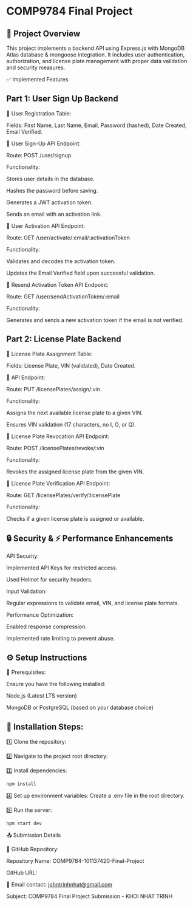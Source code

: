 # COMP9784 Final Project

## 📌 Project Overview

This project implements a backend API using Express.js with MongoDB Atlas database & mongoose integration. It includes user authentication, authorization, and license plate management with proper data validation and security measures.

✅ Implemented Features

## Part 1: User Sign Up Backend

📝 User Registration Table:

Fields: First Name, Last Name, Email, Password (hashed), Date Created, Email Verified.

🔹 User Sign-Up API Endpoint:

Route: POST /user/signup

Functionality:

Stores user details in the database.

Hashes the password before saving.

Generates a JWT activation token.

Sends an email with an activation link.

🔹 User Activation API Endpoint:

Route: GET /user/activate/:email/:activationToken

Functionality:

Validates and decodes the activation token.

Updates the Email Verified field upon successful validation.

🔹 Resend Activation Token API Endpoint:

Route: GET /user/sendActivationToken/:email

Functionality:

Generates and sends a new activation token if the email is not verified.

## Part 2: License Plate Backend

📝 License Plate Assignment Table:

Fields: License Plate, VIN (validated), Date Created.

🔹 API Endpoint:

Route: PUT /licensePlates/assign/:vin

Functionality:

Assigns the next available license plate to a given VIN.

Ensures VIN validation (17 characters, no I, O, or Q).

🔹 License Plate Revocation API Endpoint:

Route: POST /licensePlates/revoke/:vin

Functionality:

Revokes the assigned license plate from the given VIN.

🔹 License Plate Verification API Endpoint:

Route: GET /licensePlates/verify/:licensePlate

Functionality:

Checks if a given license plate is assigned or available.

## 🔒 Security & ⚡ Performance Enhancements

API Security:

Implemented API Keys for restricted access.

Used Helmet for security headers.

Input Validation:

Regular expressions to validate email, VIN, and license plate formats.

Performance Optimization:

Enabled response compression.

Implemented rate limiting to prevent abuse.

## ⚙️ Setup Instructions

🔧 Prerequisites:

Ensure you have the following installed:

Node.js (Latest LTS version)

MongoDB or PostgreSQL (based on your database choice)

## 🚀 Installation Steps:

1️⃣ Clone the repository:

2️⃣ Navigate to the project root directory:

3️⃣ Install dependencies:

`npm install`

4️⃣ Set up environment variables: Create a .env file in the root directory.


5️⃣ Run the server:

`npm start dev`

📤 Submission Details

📂 GitHub Repository:

Repository Name: COMP9784-101137420-Final-Project

GitHub URL: [](https://github.com/johntrinhnhat/johntrinhnhat-COMP9784-101137420-Final-Project/tree/main)

📧 Email contact: johntrinhnhat@gmail.com

Subject: COMP9784 Final Project Submission - KHOI NHAT TRINH
